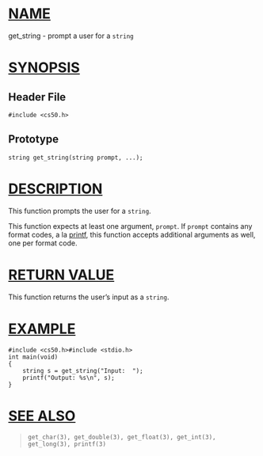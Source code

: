 # [NAME](#name)

get_string - prompt a user for a `string`

# [SYNOPSIS](#synopsis)

## Header File

    #include <cs50.h>

## Prototype

    string get_string(string prompt, ...);

# [DESCRIPTION](#description)

This function prompts the user for a `string`.

This function expects at least one argument, `prompt`. If `prompt` contains any format codes, a la [printf](printf), this function accepts additional arguments as well, one per format code.

# [RETURN VALUE](#return-value)

This function returns the user’s input as a `string`.

# [EXAMPLE](#example)

    #include <cs50.h>#include <stdio.h>
    int main(void)
    {
        string s = get_string("Input:  ");
        printf("Output: %s\n", s);
    }

# [SEE ALSO](#see-also)

>     get_char(3), get_double(3), get_float(3), get_int(3),
>     get_long(3), printf(3)
